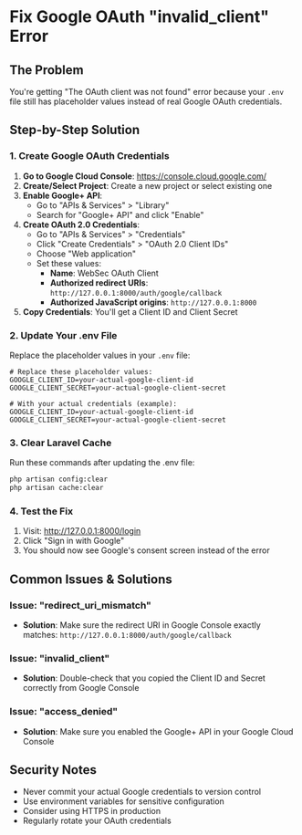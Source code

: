 # Fix Google OAuth "invalid_client" Error

## The Problem
You're getting "The OAuth client was not found" error because your `.env` file still has placeholder values instead of real Google OAuth credentials.

## Step-by-Step Solution

### 1. Create Google OAuth Credentials

1. **Go to Google Cloud Console**: https://console.cloud.google.com/
2. **Create/Select Project**: Create a new project or select existing one
3. **Enable Google+ API**:
   - Go to "APIs & Services" > "Library"
   - Search for "Google+ API" and click "Enable"
4. **Create OAuth 2.0 Credentials**:
   - Go to "APIs & Services" > "Credentials"
   - Click "Create Credentials" > "OAuth 2.0 Client IDs"
   - Choose "Web application"
   - Set these values:
     - **Name**: WebSec OAuth Client
     - **Authorized redirect URIs**: `http://127.0.0.1:8000/auth/google/callback`
     - **Authorized JavaScript origins**: `http://127.0.0.1:8000`
5. **Copy Credentials**: You'll get a Client ID and Client Secret

### 2. Update Your .env File

Replace the placeholder values in your `.env` file:

```env
# Replace these placeholder values:
GOOGLE_CLIENT_ID=your-actual-google-client-id
GOOGLE_CLIENT_SECRET=your-actual-google-client-secret

# With your actual credentials (example):
GOOGLE_CLIENT_ID=your-actual-google-client-id
GOOGLE_CLIENT_SECRET=your-actual-google-client-secret
```

### 3. Clear Laravel Cache

Run these commands after updating the .env file:

```bash
php artisan config:clear
php artisan cache:clear
```

### 4. Test the Fix

1. Visit: http://127.0.0.1:8000/login
2. Click "Sign in with Google"
3. You should now see Google's consent screen instead of the error

## Common Issues & Solutions

### Issue: "redirect_uri_mismatch"
- **Solution**: Make sure the redirect URI in Google Console exactly matches: `http://127.0.0.1:8000/auth/google/callback`

### Issue: "invalid_client"
- **Solution**: Double-check that you copied the Client ID and Secret correctly from Google Console

### Issue: "access_denied"
- **Solution**: Make sure you enabled the Google+ API in your Google Cloud Console

## Security Notes

- Never commit your actual Google credentials to version control
- Use environment variables for sensitive configuration
- Consider using HTTPS in production
- Regularly rotate your OAuth credentials 